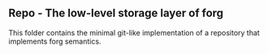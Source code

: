 ## Repo - The low-level storage layer of forg

This folder contains the minimal git-like implementation of a repository
that implements forg semantics.
